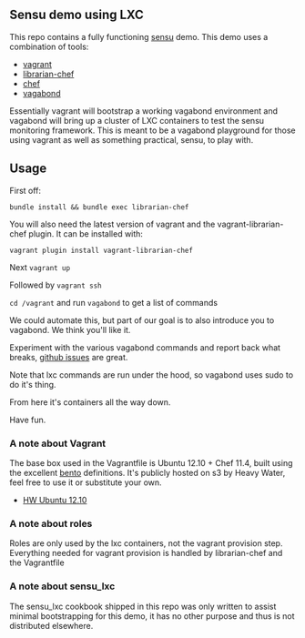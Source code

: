 ## Sensu demo using LXC

This repo contains a fully functioning
[sensu](http://github.com/sensu/sensu) demo. This demo uses a
combination of tools:

  * [vagrant](http://vagrantup.com)
  * [librarian-chef](https://github.com/applicationsonline/librarian-chef)
  * [chef](https://github.com/opscode/chef)
  * [vagabond](https://github.com/chrisroberts/vagabond)

Essentially vagrant will bootstrap a working vagabond environment and
vagabond will bring up a cluster of LXC containers to test the sensu
monitoring framework. This is meant to be a vagabond playground for
those using vagrant as well as something practical, sensu, to play with.

## Usage

First off:

`bundle install && bundle exec librarian-chef`

You will also need the latest version of vagrant and the
vagrant-librarian-chef plugin. It can be installed with:

`vagrant plugin install vagrant-librarian-chef`

Next `vagrant up`

Followed by `vagrant ssh`

`cd /vagrant` and run `vagabond` to get a list of commands

We could automate this, but part of our goal is to also introduce you
to vagabond. We think you'll like it.

Experiment with the various vagabond commands and report back what
breaks, [github issues](https://github.com/heavywater/sensu-lxc-demo/issues) are great.

Note that lxc commands are run under the hood, so vagabond uses sudo to do it's thing.

From here it's containers all the way down.

Have fun.

### A note about Vagrant
The base box used in the Vagrantfile is Ubuntu 12.10 + Chef 11.4,
built using the excellent [bento](http://github.com/opscode/bento)
definitions. It's publicly hosted on s3 by Heavy Water, feel free to
use it or substitute your own.

 * [HW Ubuntu 12.10](http://vagrant.hw-ops.com/quantal64.box)

### A note about roles
Roles are only used by the lxc containers, not the vagrant provision
step. Everything needed for vagrant provision is handled by
librarian-chef and the Vagrantfile

### A note about sensu_lxc
The sensu_lxc cookbook shipped in this repo was only written to assist minimal
bootstrapping for this demo, it has no other purpose and thus is not
distributed elsewhere.
